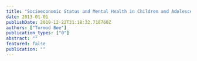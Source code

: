 ```yaml
---
title: "Socioeconomic Status and Mental Health in Children and Adolescents"
date: 2013-01-01
publishDate: 2019-12-22T21:18:32.718760Z
authors: ["Tormod Bøe"]
publication_types: ["0"]
abstract: ""
featured: false
publication: ""
---
```


